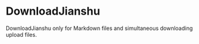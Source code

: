 # DownloadJianshu
DownloadJianshu only for Markdown files and simultaneous downloading upload files.
